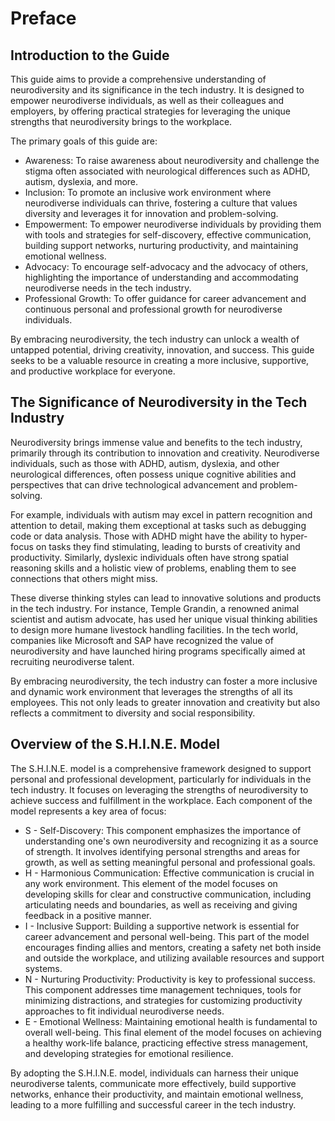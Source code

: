 # Preface

## Introduction to the Guide

This guide aims to provide a comprehensive understanding of neurodiversity and its significance in the tech industry. It is designed to empower neurodiverse individuals, as well as their colleagues and employers, by offering practical strategies for leveraging the unique strengths that neurodiversity brings to the workplace.

The primary goals of this guide are:

- Awareness: To raise awareness about neurodiversity and challenge the stigma often associated with neurological differences such as ADHD, autism, dyslexia, and more.
- Inclusion: To promote an inclusive work environment where neurodiverse individuals can thrive, fostering a culture that values diversity and leverages it for innovation and problem-solving.
- Empowerment: To empower neurodiverse individuals by providing them with tools and strategies for self-discovery, effective communication, building support networks, nurturing productivity, and maintaining emotional wellness.
- Advocacy: To encourage self-advocacy and the advocacy of others, highlighting the importance of understanding and accommodating neurodiverse needs in the tech industry.
- Professional Growth: To offer guidance for career advancement and continuous personal and professional growth for neurodiverse individuals.

By embracing neurodiversity, the tech industry can unlock a wealth of untapped potential, driving creativity, innovation, and success. This guide seeks to be a valuable resource in creating a more inclusive, supportive, and productive workplace for everyone.

## The Significance of Neurodiversity in the Tech Industry

Neurodiversity brings immense value and benefits to the tech industry, primarily through its contribution to innovation and creativity. Neurodiverse individuals, such as those with ADHD, autism, dyslexia, and other neurological differences, often possess unique cognitive abilities and perspectives that can drive technological advancement and problem-solving.

For example, individuals with autism may excel in pattern recognition and attention to detail, making them exceptional at tasks such as debugging code or data analysis. Those with ADHD might have the ability to hyper-focus on tasks they find stimulating, leading to bursts of creativity and productivity. Similarly, dyslexic individuals often have strong spatial reasoning skills and a holistic view of problems, enabling them to see connections that others might miss.

These diverse thinking styles can lead to innovative solutions and products in the tech industry. For instance, Temple Grandin, a renowned animal scientist and autism advocate, has used her unique visual thinking abilities to design more humane livestock handling facilities. In the tech world, companies like Microsoft and SAP have recognized the value of neurodiversity and have launched hiring programs specifically aimed at recruiting neurodiverse talent.

By embracing neurodiversity, the tech industry can foster a more inclusive and dynamic work environment that leverages the strengths of all its employees. This not only leads to greater innovation and creativity but also reflects a commitment to diversity and social responsibility.

## Overview of the S.H.I.N.E. Model

The S.H.I.N.E. model is a comprehensive framework designed to support personal and professional development, particularly for individuals in the tech industry. It focuses on leveraging the strengths of neurodiversity to achieve success and fulfillment in the workplace. Each component of the model represents a key area of focus:

- S - Self-Discovery: This component emphasizes the importance of understanding one's own neurodiversity and recognizing it as a source of strength. It involves identifying personal strengths and areas for growth, as well as setting meaningful personal and professional goals.
- H - Harmonious Communication: Effective communication is crucial in any work environment. This element of the model focuses on developing skills for clear and constructive communication, including articulating needs and boundaries, as well as receiving and giving feedback in a positive manner.
- I - Inclusive Support: Building a supportive network is essential for career advancement and personal well-being. This part of the model encourages finding allies and mentors, creating a safety net both inside and outside the workplace, and utilizing available resources and support systems.
- N - Nurturing Productivity: Productivity is key to professional success. This component addresses time management techniques, tools for minimizing distractions, and strategies for customizing productivity approaches to fit individual neurodiverse needs.
- E - Emotional Wellness: Maintaining emotional health is fundamental to overall well-being. This final element of the model focuses on achieving a healthy work-life balance, practicing effective stress management, and developing strategies for emotional resilience.

By adopting the S.H.I.N.E. model, individuals can harness their unique neurodiverse talents, communicate more effectively, build supportive networks, enhance their productivity, and maintain emotional wellness, leading to a more fulfilling and successful career in the tech industry.

